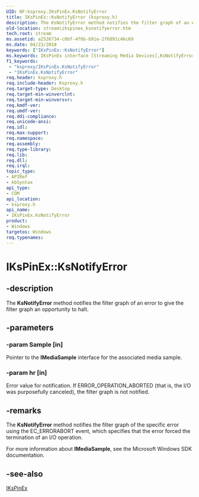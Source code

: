 ```yaml
---
UID: NF:ksproxy.IKsPinEx.KsNotifyError
title: IKsPinEx::KsNotifyError (ksproxy.h)
description: The KsNotifyError method notifies the filter graph of an error to give the filter graph an opportunity to halt.
old-location: stream\ikspinex_ksnotifyerror.htm
tech.root: stream
ms.assetid: a2526734-c0bf-4f6b-b91e-2f6891c46c69
ms.date: 04/23/2018
keywords: ["IKsPinEx::KsNotifyError"]
ms.keywords: IKsPinEx interface [Streaming Media Devices],KsNotifyError method, IKsPinEx.KsNotifyError, IKsPinEx::KsNotifyError, KsNotifyError, KsNotifyError method [Streaming Media Devices], KsNotifyError method [Streaming Media Devices],IKsPinEx interface, ksproxy/IKsPinEx::KsNotifyError, ksproxy_41c855aa-58a3-4bf6-bb8a-1eb8dfe2a3e1.xml, stream.ikspinex_ksnotifyerror
f1_keywords:
 - "ksproxy/IKsPinEx.KsNotifyError"
 - "IKsPinEx.KsNotifyError"
req.header: ksproxy.h
req.include-header: Ksproxy.h
req.target-type: Desktop
req.target-min-winverclnt: 
req.target-min-winversvr: 
req.kmdf-ver: 
req.umdf-ver: 
req.ddi-compliance: 
req.unicode-ansi: 
req.idl: 
req.max-support: 
req.namespace: 
req.assembly: 
req.type-library: 
req.lib: 
req.dll: 
req.irql: 
topic_type:
- APIRef
- kbSyntax
api_type:
- COM
api_location:
- ksproxy.h
api_name:
- IKsPinEx.KsNotifyError
product:
- Windows
targetos: Windows
req.typenames: 
---
```


# IKsPinEx::KsNotifyError


## -description


The <b>KsNotifyError</b> method notifies the filter graph of an error to give the filter graph an opportunity to halt. 


## -parameters




### -param Sample [in]

Pointer to the <b>IMediaSample</b> interface for the associated media sample.


### -param hr [in]

Error value for notification. If ERROR_OPERATION_ABORTED (that is, the I/O was purposefully canceled), the filter graph is not notified. 


## -remarks



The <b>KsNotifyError</b> method notifies the filter graph of the specific error using the EC_ERRORABORT event, which specifies that the error forced the termination of an I/O operation.

For more information about <b>IMediaSample</b>, see the Microsoft Windows SDK documentation.




## -see-also




<a href="https://docs.microsoft.com/windows-hardware/drivers/ddi/ksproxy/nn-ksproxy-ikspinex">IKsPinEx</a>
 

 

